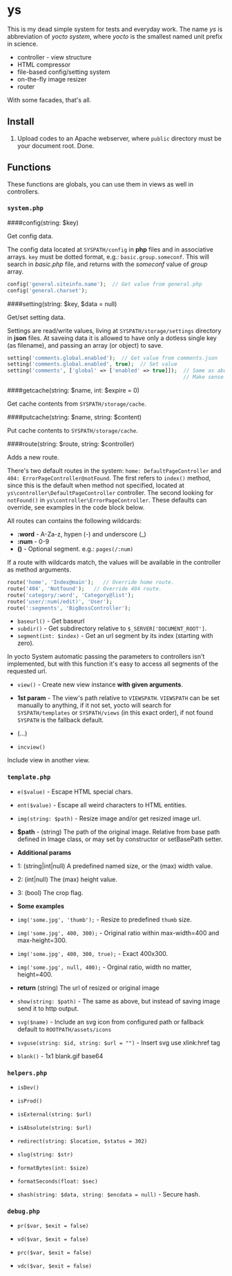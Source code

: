 # ys

This is my dead simple system for tests and everyday work. The name *ys* is abbreviation of *yocto system*, where *yocto* is the smallest named unit prefix in science.

- controller - view structure
- HTML compressor
- file-based config/setting system
- on-the-fly image resizer
- router

With some facades, that's all. 


## Install

1. Upload codes to an Apache webserver, where `public` directory must be your document root. Done.



## Functions

These functions are globals, you can use them in views as well in controllers.


### `system.php`

####config(string: $key)

Get config data.

The config data located at `SYSPATH/config` in __php__ files and in associative arrays. 
`key` must be dotted format, e.g.: `basic.group.someconf`. This will search in *basic.php* 
file, and returns with the *someconf* value of *group* array.

```php
config('general.siteinfo.name');  // Get value from general.php
config('general.charset');
```

####setting(string: $key, $data = null)

Get/set setting data.

Settings are read/write values, living at `SYSPATH/storage/settings` directory 
in __json__ files. At saveing data it is allowed to have only a dotless single key 
(as filename), and passing an array (or object) to save.

```php
setting('comments.global.enabled');  // Get value from comments.json
setting('comments.global.enabled', true);  // Set value
setting('comments', ['global' => ['enabled' => true]]);  // Same as above with another syntax. 
                                                         // Make sense whit more values.
```

####getcache(string: $name, int: $expire = 0)

Get cache contents from `SYSPATH/storage/cache`.

####putcache(string: $name, string: $content)

Put cache contents to `SYSPATH/storage/cache`.

####route(string: $route, string: $controller)

Adds a new route.

There's two default routes in the system: `home: DefaultPageController` and `404: ErrorPageController@notFound`. 
The first refers to `index()` method, since this is the default when method not specified, located at 
`ys\controller\DefaultPageController` controller. The second looking for `notFound()` in 
`ys\controller\ErrorPageController`. These defaults can override, see examples in the code block below.

All routes can contains the following wildcards:

- __:word__       - A-Za-z, hypen (-) and underscore (_)
- __:num__        - 0-9
- __()__          - Optional segment. e.g.: `pages(/:num)`

If a route with wildcards match, the values will be available in the controller as method arguments.

```php
route('home', 'Index@main');   // Override home route.
route('404', 'Notfound');   // Override 404 route.
route('category/:word', 'Category@list');
route('user/:num(/edit)', 'User');
route(':segments', 'BigBossController');
```


- `baseurl()` - Get baseurl
- `subdir()` - Get subdirectory relative to `$_SERVER['DOCUMENT_ROOT']`.
- `segment(int: $index)` - Get an url segment by its index (starting with zero).

In yocto System automatic passing the parameters to controllers isn't implemented, 
but with this function it's easy to access all segments of the requested url.

- `view()` - Create new view instance __with given arguments__.

- __1st param__ - The view's path relative to `VIEWSPATH`. `VIEWSPATH` can be set 
manually to anything, if it not set, yocto will search for  
`SYSPATH/templates` or `SYSPATH/views` (in this exact order), if not found `SYSPATH`
is the fallback default.
- (...)

- `incview()`

Include view in another view.



### `template.php`

- `e($value)` - Escape HTML special chars.

- `ent($value)` - Escape all weird characters to HTML entities.

- `img(string: $path)` - Resize image and/or get resized image url.

- __$path__ - (string) The path of the original image.
          Relative from base path defined in Image class,
          or may set by constructor or setBasePath setter.

- __Additional params__

- 1: (string|int|null) A predefined named size, or the (max) width value.
- 2: (int|null) The (max) height value.
- 3: (bool) The crop flag.

- __Some examples__

- `img('some.jpg', 'thumb');` - Resize to predefined `thumb` size.
- `img('some.jpg', 400, 300);` - Original ratio within max-width=400 and max-height=300.
- `img('some.jpg', 400, 300, true);` - Exact 400x300.
- `img('some.jpg', null, 400);` - Orginal ratio, width no matter, height=400.

- __return__ (string) The url of resized or original image

- `show(string: $path)` - The same as above, but instead of saving image send it to http output.

- `svg($name)` - Include an svg icon from configured path
         or fallback default to `ROOTPATH/assets/icons`
         
- `svguse(string: $id, string: $url = "")` - Insert svg use xlink:href tag

- `blank()` - 1x1 blank.gif base64



### `helpers.php`

- `isDev()`

- `isProd()`

- `isExternal(string: $url)`

- `isAbsolute(string: $url)`

- `redirect(string: $location, $status = 302)`

- `slug(string: $str)`

- `formatBytes(int: $size)`

- `formatSeconds(float: $sec)`

- `shash(string: $data, string: $encdata = null)` - Secure hash.



### `debug.php`

- `pr($var, $exit = false)`

- `vd($var, $exit = false)`

- `prc($var, $exit = false)`

- `vdc($var, $exit = false)` 
